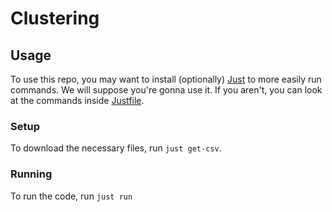 # Clustering

## Usage

To use this repo, you may want to install (optionally) [Just](https://github.com/casey/just) to more easily run commands. We will suppose you're gonna use it. If you aren't, you can look at the commands inside [Justfile](Justfile).

### Setup

To download the necessary files, run `just get-csv`.

### Running

To run the code, run `just run`